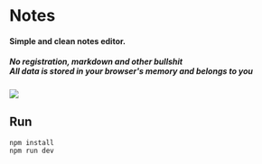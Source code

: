 # Notes

#### Simple and clean notes editor.
##### No registration, markdown and other bullshit<br>All data is stored in your browser's memory and belongs to you

![](https://cloud.githubusercontent.com/assets/1577802/26628672/e837a1be-45f6-11e7-9d5f-2df9fe693884.png)


## Run

``` bash
npm install
npm run dev
```
